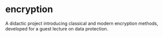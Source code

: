 # encryption
A didactic project introducing classical and modern encryption methods, developed for a guest lecture on data protection.
